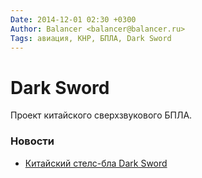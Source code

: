 ```yaml
---
Date: 2014-12-01 02:30 +0300
Author: Balancer <balancer@balancer.ru>
Tags: авиация, КНР, БПЛА, Dark Sword
---
```


# Dark Sword

Проект китайского сверхзвукового БПЛА.

### Новости
* [Китайский стелс-бла Dark Sword](http://forums.airbase.ru/2014/12/t90575--kitajskij-stels-bla-dark-sword.8880.html)
